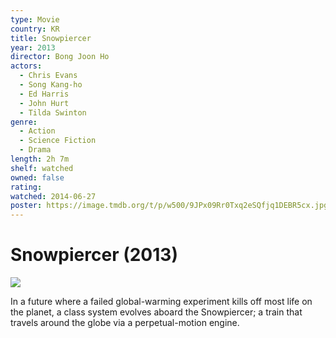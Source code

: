 ```yaml
---
type: Movie
country: KR
title: Snowpiercer
year: 2013
director: Bong Joon Ho
actors:
  - Chris Evans
  - Song Kang-ho
  - Ed Harris
  - John Hurt
  - Tilda Swinton
genre:
  - Action
  - Science Fiction
  - Drama
length: 2h 7m
shelf: watched
owned: false
rating:
watched: 2014-06-27
poster: https://image.tmdb.org/t/p/w500/9JPx09Rr0Txq2eSQfjq1DEBR5cx.jpg
---
```


# Snowpiercer (2013)

![](https://image.tmdb.org/t/p/w500/9JPx09Rr0Txq2eSQfjq1DEBR5cx.jpg)

In a future where a failed global-warming experiment kills off most life on the planet, a class system evolves aboard the Snowpiercer; a train that travels around the globe via a perpetual-motion engine.